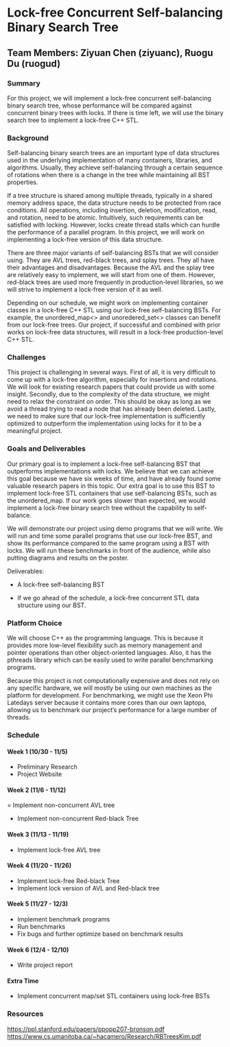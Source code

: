 # Lock-free Concurrent Self-balancing Binary Search Tree
## Team Members: Ziyuan Chen (ziyuanc), Ruogu Du (ruogud)

### Summary

For this project, we will implement a lock-free concurrent self-balancing binary search tree, whose performance will be compared against concurrent binary trees with locks. If there is time left, we will use the binary search tree to implement a lock-free C++ STL.

### Background

Self-balancing binary search trees are an important type of data structures used in the underlying implementation of many containers, libraries, and algorithms. Usually, they achieve self-balancing through a certain sequence of rotations when there is a change in the tree while maintaining all BST properties.

If a tree structure is shared among multiple threads, typically in a shared memory address space, the data structure needs to be protected from race conditions. All operations, including insertion, deletion, modification, read, and rotation, need to be atomic. Intuitively, such requirements can be satisfied with locking. However, locks create thread stalls which can hurdle the performance of a parallel program. In this project, we will work on implementing a lock-free version of this data structure.

There are three major variants of self-balancing BSTs that we will consider using. They are AVL trees, red-black trees, and splay trees. They all have their advantages and disadvantages. Because the AVL and the splay tree are relatively easy to implement, we will start from one of them. However, red-black trees are used more frequently in production-level libraries, so we will strive to implement a lock-free version of it as well.

Depending on our schedule, we might work on implementing container classes in a lock-free C++ STL using our lock-free self-balancing BSTs. For example, the unordered_map<> and unoredered_set<> classes can benefit from our lock-free trees. Our project, if successful and combined with prior works on lock-free data structures, will result in a lock-free production-level C++ STL.

### Challenges

This project is challenging in several ways. First of all, it is very difficult to come up with a lock-free algorithm, especially for insertions and rotations. We will look for existing research papers that could provide us with some insight. Secondly, due to the complexity of the data structure, we might need to relax the constraint on order. This should be okay as long as we avoid a thread trying to read a node that has already been deleted. Lastly, we need to make sure that our lock-free implementation is sufficiently optimized to outperform the implementation using locks for it to be a meaningful project.

### Goals and Deliverables

Our primary goal is to implement a lock-free self-balancing BST that outperforms implementations with locks. We believe that we can achieve this goal because we have six weeks of time, and have already found some valuable research papers in this topic. Our extra goal is to use this BST to implement lock-free STL containers that use self-balancing BSTs, such as the unordered_map. If our work goes slower than expected, we would implement a lock-free binary search tree without the capability to self-balance.

We will demonstrate our project using demo programs that we will write. We will run and time some parallel programs that use our lock-free BST, and show its performance compared to the same program using a BST with locks. We will run these benchmarks in front of the audience, while also putting diagrams and results on the poster.

Deliverables:

- A lock-free self-balancing BST

- If we go ahead of the schedule, a lock-free concurrent STL data structure using our BST. 

### Platform Choice

We will choose C++ as the programming language. This is because it provides more low-level flexibility such as memory management and pointer operations than other object-oriented languages. Also, it has the pthreads library which can be easily used to write parallel benchmarking programs.

Because this project is not computationally expensive and does not rely on any specific hardware, we will mostly be using our own machines as the platform for development. For benchmarking, we might use the Xeon Phi Latedays server because it contains more cores than our own laptops, allowing us to benchmark our project’s performance for a large number of threads.

### Schedule

#### Week 1 (10/30 - 11/5)
- Preliminary Research
- Project Website

#### Week 2 (11/6 - 11/12)
= Implement non-concurrent AVL tree
- Implement non-concurrent Red-black Tree

#### Week 3 (11/13 - 11/19)
- Implement lock-free AVL tree

#### Week 4 (11/20 - 11/26)
- Implement lock-free Red-black Tree
- Implement lock version of AVL and Red-black tree

#### Week 5 (11/27 - 12/3)
- Implement benchmark programs
- Run benchmarks
- Fix bugs and further optimize based on benchmark results

#### Week 6 (12/4 - 12/10)
- Write project report

#### Extra Time
- Implement concurrent map/set STL containers using lock-free BSTs

  
### Resources

https://ppl.stanford.edu/papers/ppopp207-bronson.pdf
https://www.cs.umanitoba.ca/~hacamero/Research/RBTreesKim.pdf
